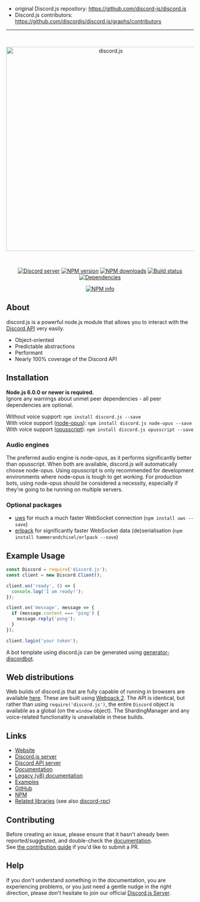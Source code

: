 * original Discord.js repository: https://github.com/discord-js/discord.js
 * Discord.js contributors: https://github.com/discordjs/discord.js/graphs/contributors

- - -

<div align="center">
  <br />
  <p>
    <a href="https://discord.js.org"><img src="https://discord.js.org/static/logo.svg" width="546" alt="discord.js" /></a>
  </p>
  <br />
  <p>
    <a href="https://discord.gg/bRCvFy9"><img src="https://discordapp.com/api/guilds/222078108977594368/embed.png" alt="Discord server" /></a>
    <a href="https://www.npmjs.com/package/discord.js"><img src="https://img.shields.io/npm/v/discord.js.svg?maxAge=3600" alt="NPM version" /></a>
    <a href="https://www.npmjs.com/package/discord.js"><img src="https://img.shields.io/npm/dt/discord.js.svg?maxAge=3600" alt="NPM downloads" /></a>
    <a href="https://travis-ci.org/hydrabolt/discord.js"><img src="https://travis-ci.org/hydrabolt/discord.js.svg" alt="Build status" /></a>
    <a href="https://david-dm.org/hydrabolt/discord.js"><img src="https://img.shields.io/david/hydrabolt/discord.js.svg?maxAge=3600" alt="Dependencies" /></a>
  </p>
  <p>
    <a href="https://nodei.co/npm/discord.js/"><img src="https://nodei.co/npm/discord.js.png?downloads=true&stars=true" alt="NPM info" /></a>
  </p>
</div>

## About
discord.js is a powerful node.js module that allows you to interact with the
[Discord API](https://discordapp.com/developers/docs/intro) very easily.

- Object-oriented
- Predictable abstractions
- Performant
- Nearly 100% coverage of the Discord API

## Installation
**Node.js 6.0.0 or newer is required.**  
Ignore any warnings about unmet peer dependencies - all peer dependencies are optional.

Without voice support: `npm install discord.js --save`  
With voice support ([node-opus](https://www.npmjs.com/package/node-opus)): `npm install discord.js node-opus --save`  
With voice support ([opusscript](https://www.npmjs.com/package/opusscript)): `npm install discord.js opusscript --save`

### Audio engines
The preferred audio engine is node-opus, as it performs significantly better than opusscript. When both are available, discord.js will automatically choose node-opus.
Using opusscript is only recommended for development environments where node-opus is tough to get working.
For production bots, using node-opus should be considered a necessity, especially if they're going to be running on multiple servers.

### Optional packages
- [uws](https://www.npmjs.com/package/uws) for much a much faster WebSocket connection (`npm install uws --save`)
- [erlpack](https://github.com/hammerandchisel/erlpack) for significantly faster WebSocket data (de)serialisation (`npm install hammerandchisel/erlpack --save`)

## Example Usage
```js
const Discord = require('discord.js');
const client = new Discord.Client();

client.on('ready', () => {
  console.log('I am ready!');
});

client.on('message', message => {
  if (message.content === 'ping') {
    message.reply('pong');
  }
});

client.login('your token');
```

A bot template using discord.js can be generated using [generator-discordbot](https://www.npmjs.com/package/generator-discordbot).

## Web distributions
Web builds of discord.js that are fully capable of running in browsers are available [here](https://github.com/hydrabolt/discord.js/tree/webpack).
These are built using [Webpack 2](https://webpack.js.org/). The API is identical, but rather than using `require('discord.js')`,
the entire `Discord` object is available as a global (on the `window` object).
The ShardingManager and any voice-related functionality is unavailable in these builds.

## Links
* [Website](https://discord.js.org/)
* [Discord.js server](https://discord.gg/bRCvFy9)
* [Discord API server](https://discord.gg/rV4BwdK)
* [Documentation](https://discord.js.org/#/docs)
* [Legacy (v8) documentation](http://discordjs.readthedocs.io/en/8.2.0/docs_client.html)
* [Examples](https://github.com/hydrabolt/discord.js/tree/master/docs/examples)
* [GitHub](https://github.com/hydrabolt/discord.js)
* [NPM](https://www.npmjs.com/package/discord.js)
* [Related libraries](https://discordapi.com/unofficial/libs.html) (see also [discord-rpc](https://www.npmjs.com/package/discord-rpc))

## Contributing
Before creating an issue, please ensure that it hasn't already been reported/suggested, and double-check the
[documentation](https://discord.js.org/#/docs).  
See [the contribution guide](CONTRIBUTING.md) if you'd like to submit a PR.

## Help
If you don't understand something in the documentation, you are experiencing problems, or you just need a gentle
nudge in the right direction, please don't hesitate to join our official [Discord.js Server](https://discord.gg/bRCvFy9).
